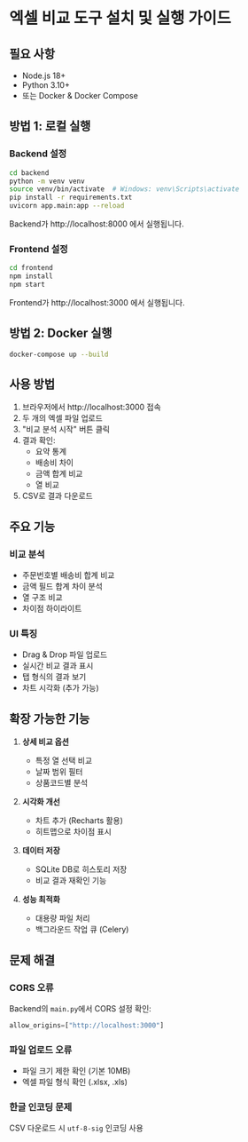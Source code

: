 # 엑셀 비교 도구 설치 및 실행 가이드

## 필요 사항
- Node.js 18+ 
- Python 3.10+
- 또는 Docker & Docker Compose

## 방법 1: 로컬 실행

### Backend 설정
```bash
cd backend
python -m venv venv
source venv/bin/activate  # Windows: venv\Scripts\activate
pip install -r requirements.txt
uvicorn app.main:app --reload
```
Backend가 http://localhost:8000 에서 실행됩니다.

### Frontend 설정
```bash
cd frontend
npm install
npm start
```
Frontend가 http://localhost:3000 에서 실행됩니다.

## 방법 2: Docker 실행
```bash
docker-compose up --build
```

## 사용 방법

1. 브라우저에서 http://localhost:3000 접속
2. 두 개의 엑셀 파일 업로드
3. "비교 분석 시작" 버튼 클릭
4. 결과 확인:
   - 요약 통계
   - 배송비 차이
   - 금액 합계 비교
   - 열 비교
5. CSV로 결과 다운로드

## 주요 기능

### 비교 분석
- 주문번호별 배송비 합계 비교
- 금액 필드 합계 차이 분석
- 열 구조 비교
- 차이점 하이라이트

### UI 특징
- Drag & Drop 파일 업로드
- 실시간 비교 결과 표시
- 탭 형식의 결과 보기
- 차트 시각화 (추가 가능)

## 확장 가능한 기능

1. **상세 비교 옵션**
   - 특정 열 선택 비교
   - 날짜 범위 필터
   - 상품코드별 분석

2. **시각화 개선**
   - 차트 추가 (Recharts 활용)
   - 히트맵으로 차이점 표시

3. **데이터 저장**
   - SQLite DB로 히스토리 저장
   - 비교 결과 재확인 기능

4. **성능 최적화**
   - 대용량 파일 처리
   - 백그라운드 작업 큐 (Celery)

## 문제 해결

### CORS 오류
Backend의 `main.py`에서 CORS 설정 확인:
```python
allow_origins=["http://localhost:3000"]
```

### 파일 업로드 오류
- 파일 크기 제한 확인 (기본 10MB)
- 엑셀 파일 형식 확인 (.xlsx, .xls)

### 한글 인코딩 문제
CSV 다운로드 시 `utf-8-sig` 인코딩 사용